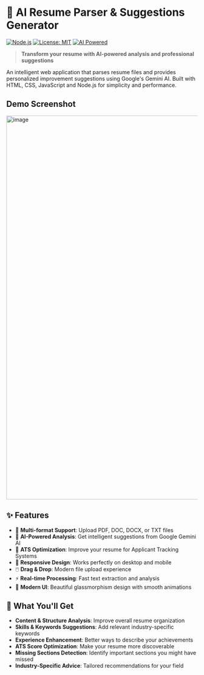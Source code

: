 # 🚀 AI Resume Parser & Suggestions Generator

[![Node.js](https://img.shields.io/badge/Node.js-14+-green.svg)](https://nodejs.org/)
[![License: MIT](https://img.shields.io/badge/License-MIT-yellow.svg)](https://opensource.org/licenses/MIT)
[![AI Powered](https://img.shields.io/badge/AI-Google%20Gemini-blue.svg)](https://ai.google.dev/)

> **Transform your resume with AI-powered analysis and professional suggestions**

An intelligent web application that parses resume files and provides personalized improvement suggestions using Google's Gemini AI. Built with HTML, CSS, JavaScript and Node.js for simplicity and performance.

## Demo Screenshot
<img width="1908" height="1011" alt="image" src="https://github.com/user-attachments/assets/d4e81bbf-7441-4c03-aec4-9cabddfaf633" />


## ✨ Features

- 📄 **Multi-format Support**: Upload PDF, DOC, DOCX, or TXT files
- 🤖 **AI-Powered Analysis**: Get intelligent suggestions from Google Gemini AI
- 🎯 **ATS Optimization**: Improve your resume for Applicant Tracking Systems
- 📱 **Responsive Design**: Works perfectly on desktop and mobile
- 🖱️ **Drag & Drop**: Modern file upload experience
- ⚡ **Real-time Processing**: Fast text extraction and analysis
- 🎨 **Modern UI**: Beautiful glassmorphism design with smooth animations

## 🎯 What You'll Get

- **Content & Structure Analysis**: Improve overall resume organization
- **Skills & Keywords Suggestions**: Add relevant industry-specific keywords
- **Experience Enhancement**: Better ways to describe your achievements
- **ATS Score Optimization**: Make your resume more discoverable
- **Missing Sections Detection**: Identify important sections you might have missed
- **Industry-Specific Advice**: Tailored recommendations for your field



